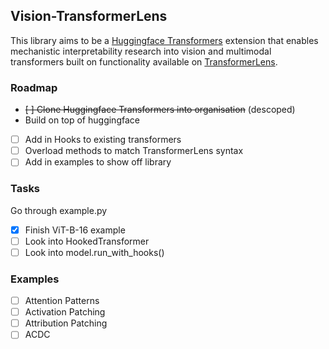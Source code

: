 ## Vision-TransformerLens

This library aims to be a [Huggingface Transformers](https://github.com/huggingface/transformers) extension that enables mechanistic interpretability research into vision and multimodal transformers built on functionality available on [TransformerLens](https://github.com/neelnanda-io/TransformerLens).

### Roadmap
- ~~[ ] Clone Huggingface Transformers into organisation~~ (descoped)
- Build on top of huggingface
- [ ] Add in Hooks to existing transformers
- [ ] Overload methods to match TransformerLens syntax
- [ ] Add in examples to show off library

### Tasks

Go through example.py

- [X] Finish ViT-B-16 example
- [ ] Look into HookedTransformer 
- [ ] Look into model.run_with_hooks()

### Examples
- [ ] Attention Patterns
- [ ] Activation Patching
- [ ] Attribution Patching
- [ ] ACDC
